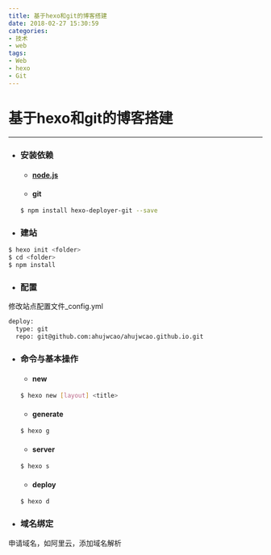```yaml
---
title: 基于hexo和git的博客搭建
date: 2018-02-27 15:30:59
categories:
- 技术
- web
tags:
- Web
- hexo
- Git
---
```


# 基于hexo和git的博客搭建

---

+ ### 安装依赖

    - #### [node.js](/2018/02/27/notes/tools/node.js/node/node.js_install/)

    - #### git 

    ```bash
    $ npm install hexo-deployer-git --save
    ```

+ ###  建站

```bash
$ hexo init <folder>
$ cd <folder>
$ npm install
```
+ ### 配置

修改站点配置文件_config.yml

```bash
deploy:
  type: git
  repo: git@github.com:ahujwcao/ahujwcao.github.io.git
```

+ ### 命令与基本操作

    - #### new
    
    ```bash
    $ hexo new [layout] <title>
    ```
    - #### generate

    ```bash
    $ hexo g
    ```

    - #### server
    
    ```bash
    $ hexo s
    ```
    - #### deploy

    ```bash
    $ hexo d
    ```
+ ### 域名绑定
申请域名，如阿里云，添加域名解析